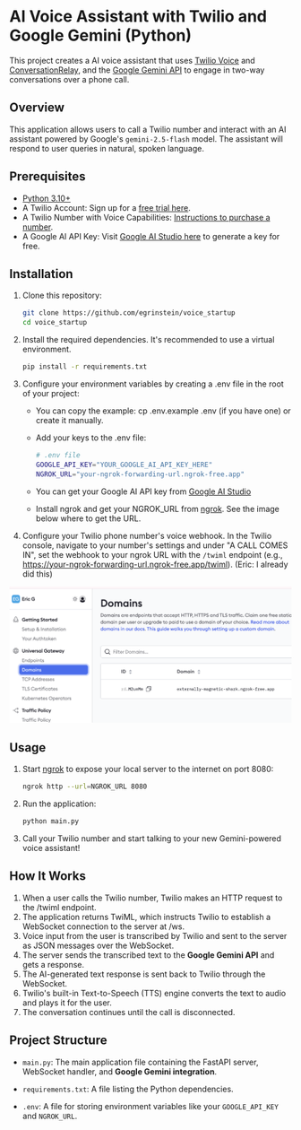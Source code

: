 # AI Voice Assistant with Twilio and Google Gemini (Python)

This project creates a AI voice assistant that uses [Twilio Voice](https://www.twilio.com/en-us/voice) and [ConversationRelay](https://www.twilio.com/en-us/products/conversational-ai/conversationrelay), and the [Google Gemini API](https://ai.google.dev/) to engage in two-way conversations over a phone call.

## Overview

This application allows users to call a Twilio number and interact with an AI assistant powered by Google's `gemini-2.5-flash` model. The assistant will respond to user queries in natural, spoken language.

## Prerequisites

- [Python 3.10+](https://www.python.org/downloads/)
- A Twilio Account: Sign up for a [free trial here](https://twil.io/try-twilio).
- A Twilio Number with Voice Capabilities: [Instructions to purchase a number](https://support.twilio.com/hc/en-us/articles/223180928-How-to-Buy-a-Twilio-Phone-Number).
- A Google AI API Key: Visit [Google AI Studio here](https://aistudio.google.com/) to generate a key for free.

## Installation

1. Clone this repository:

    ``` bash
    git clone https://github.com/egrinstein/voice_startup
    cd voice_startup
    ```

2. Install the required dependencies. It's recommended to use a virtual environment.

    ``` bash
    pip install -r requirements.txt
    ```

3. Configure your environment variables by creating a .env file in the root of your project:

    - You can copy the example: cp .env.example .env (if you have one) or create it manually.
    - Add your keys to the .env file:

        ``` bash
        # .env file
        GOOGLE_API_KEY="YOUR_GOOGLE_AI_API_KEY_HERE"
        NGROK_URL="your-ngrok-forwarding-url.ngrok-free.app"
        ```
    
    - You can get your Google AI API key from [Google AI Studio](https://aistudio.google.com/)
    - Install ngrok and get your NGROK_URL from [ngrok](https://ngrok.com/). See the image below where to get the URL.

4. Configure your Twilio phone number's voice webhook. In the Twilio console, navigate to your number's settings and under "A CALL COMES IN", set the webhook to your ngrok URL with the `/twiml` endpoint (e.g., https://your-ngrok-forwarding-url.ngrok-free.app/twiml). (Eric: I already did this)

![Ngrok Interface](docs/ngrok.png)

## Usage

1. Start [ngrok](https://ngrok.com/) to expose your local server to the internet on port 8080:

    ``` bash
    ngrok http --url=NGROK_URL 8080
    ```

2. Run the application:

    ``` bash
    python main.py
    ```

3. Call your Twilio number and start talking to your new Gemini-powered voice assistant!

## How It Works

1. When a user calls the Twilio number, Twilio makes an HTTP request to the /twiml endpoint.
2. The application returns TwiML, which instructs Twilio to establish a WebSocket connection to the server at /ws.
3. Voice input from the user is transcribed by Twilio and sent to the server as JSON messages over the WebSocket.
4. The server sends the transcribed text to the **Google Gemini API** and gets a response.
5. The AI-generated text response is sent back to Twilio through the WebSocket.
6. Twilio's built-in Text-to-Speech (TTS) engine converts the text to audio and plays it for the user.
7. The conversation continues until the call is disconnected.

## Project Structure

- `main.py`: The main application file containing the FastAPI server, WebSocket handler, and **Google Gemini integration**.

- `requirements.txt`: A file listing the Python dependencies.

- `.env`: A file for storing environment variables like your `GOOGLE_API_KEY` and `NGROK_URL`.
